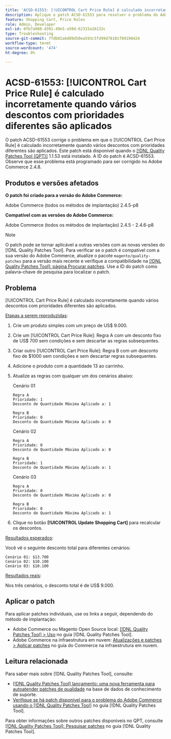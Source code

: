 ```yaml
---
title: 'ACSD-61553: [!UICONTROL Cart Price Rule] é calculado incorretamente quando vários descontos com prioridades diferentes são aplicados'
description: Aplique o patch ACSD-61553 para resolver o problema do Adobe Commerce em que o [!UICONTROL Cart Price Rule] é calculado incorretamente quando vários descontos com prioridades diferentes são aplicados.
feature: Shopping Cart, Price Rules
role: Admin, Developer
exl-id: 0fb7a988-d391-49e5-a59d-62315a16132c
type: Troubleshooting
source-git-commit: 7fdb02a6d89d50ea593c5fd99d78101f89198424
workflow-type: tm+mt
source-wordcount: '474'
ht-degree: 0%

---
```


# ACSD-61553: [!UICONTROL Cart Price Rule] é calculado incorretamente quando vários descontos com prioridades diferentes são aplicados

O patch ACSD-61553 corrige o problema em que o [!UICONTROL Cart Price Rule] é calculado incorretamente quando vários descontos com prioridades diferentes são aplicados. Este patch está disponível quando o [[!DNL Quality Patches Tool (QPT)]](https://experienceleague.adobe.com/en/docs/commerce-operations/tools/quality-patches-tool/quality-patches-tool-to-self-serve-quality-patches) 1.1.53 está instalado. A ID do patch é ACSD-61553. Observe que esse problema está programado para ser corrigido no Adobe Commerce 2.4.8.

## Produtos e versões afetados

**O patch foi criado para a versão do Adobe Commerce:**

Adobe Commerce (todos os métodos de implantação) 2.4.5-p8

**Compatível com as versões do Adobe Commerce:**

Adobe Commerce (todos os métodos de implantação) 2.4.5 - 2.4.6-p8

>[!NOTE]
>
>O patch pode se tornar aplicável a outras versões com as novas versões do [!DNL Quality Patches Tool]. Para verificar se o patch é compatível com a sua versão do Adobe Commerce, atualize o pacote `magento/quality-patches` para a versão mais recente e verifique a compatibilidade na [[!DNL Quality Patches Tool]: página Procurar patches](https://experienceleague.adobe.com/tools/commerce-quality-patches/index.html). Use a ID do patch como palavra-chave de pesquisa para localizar o patch.

## Problema

[!UICONTROL Cart Price Rule] é calculado incorretamente quando vários descontos com prioridades diferentes são aplicados.

<u>Etapas a serem reproduzidas</u>:

1. Crie um produto simples com um preço de US$ 9.000.
1. Crie um [!UICONTROL Cart Price Rule]: Regra A com um desconto fixo de US$ 700 sem condições e sem descartar as regras subsequentes.
1. Criar outro [!UICONTROL Cart Price Rule]: Regra B com um desconto fixo de $1000 sem condições e sem descartar regras subsequentes.
1. Adicione o produto com a quantidade 13 ao carrinho.
1. Atualize as regras com qualquer um dos cenários abaixo:

   Cenário 01

       Regra A
       Prioridade: 1
       Desconto de Quantidade Máxima Aplicado a: 1
       
       Regra B
       Prioridade: 0
       Desconto de Quantidade Máxima Aplicado a: 0
   
   Cenário 02

       Regra A
       Prioridade: 0
       Desconto de Quantidade Máxima Aplicado a: 0
       
       Regra B
       Prioridade: 1
       Desconto de Quantidade Máxima Aplicado a: 1
   
   Cenário 03

       Regra A
       Prioridade: 0
       Desconto de Quantidade Máxima Aplicado a: 0
       
       Regra B
       Prioridade: 0
       Desconto de Quantidade Máxima Aplicado a: 1
   
1. Clique no botão **[!UICONTROL Update Shopping Cart]** para recalcular os descontos.

<u>Resultados esperados</u>:

Você vê o seguinte desconto total para diferentes cenários:

    Cenário 01: $13.700
    Cenário 02: $10.100
    Cenário 03: $10.100

<u>Resultados reais</u>:

Nos três cenários, o desconto total é de US$ 9.000.

## Aplicar o patch

Para aplicar patches individuais, use os links a seguir, dependendo do método de implantação:

* Adobe Commerce ou Magento Open Source local: [[!DNL Quality Patches Tool] > Uso](/help/tools/quality-patches-tool/usage.md) no guia [!DNL Quality Patches Tool].
* Adobe Commerce na infraestrutura em nuvem: [Atualizações e patches > Aplicar patches](https://experienceleague.adobe.com/docs/commerce-cloud-service/user-guide/develop/upgrade/apply-patches.html) no guia do Commerce na infraestrutura em nuvem.

## Leitura relacionada

Para saber mais sobre [!DNL Quality Patches Tool], consulte:

* [[!DNL Quality Patches Tool] lançamento: uma nova ferramenta para autoatender patches de qualidade](https://experienceleague.adobe.com/en/docs/commerce-operations/tools/quality-patches-tool/quality-patches-tool-to-self-serve-quality-patches) na base de dados de conhecimento de suporte.
* [Verifique se há patch disponível para o problema do Adobe Commerce usando o  [!DNL Quality Patches Tool]](/help/tools/quality-patches-tool/patches-available-in-qpt/check-patch-for-magento-issue-with-magento-quality-patches.md) no guia [!DNL Quality Patches Tool].

Para obter informações sobre outros patches disponíveis no QPT, consulte [[!DNL Quality Patches Tool]: Pesquisar patches](https://experienceleague.adobe.com/tools/commerce-quality-patches/index.html) no guia [!DNL Quality Patches Tool].
